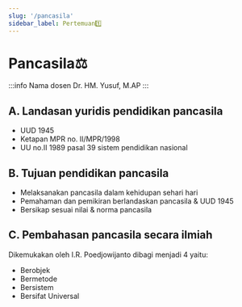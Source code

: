 ```yaml
---
slug: '/pancasila'
sidebar_label: Pertemuan1️⃣
---
```

# Pancasila⚖️
:::info Nama dosen
Dr. HM. Yusuf, M.AP
:::
## A. Landasan yuridis pendidikan pancasila
- UUD 1945
- Ketapan MPR no. II/MPR/1998
- UU no.II 1989 pasal 39 sistem pendidikan nasional 

## B. Tujuan pendidikan pancasila 
- Melaksanakan pancasila dalam kehidupan sehari hari
- Pemahaman dan pemikiran berlandaskan pancasila & UUD 1945
- Bersikap sesuai nilai & norma pancasila

## C. Pembahasan pancasila secara ilmiah
Dikemukakan oleh I.R. Poedjowijanto dibagi menjadi 4 yaitu:
- Berobjek
- Bermetode
- Bersistem
- Bersifat Universal
